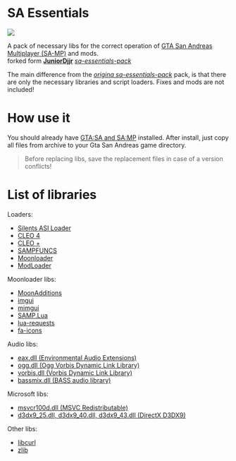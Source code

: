 # SA Essentials

[![](http://2.bp.blogspot.com/-2AbYdYjMd6E/XUvARUn_cwI/AAAAAAAAWIg/ZmsS618bOjI7EykQGwcjLOLoG8mvWjVIACK4BGAYYCw/s1600/gta-sa-mod-pack-essentials.png)](https://www.mixmods.com.br/2019/06/sa-essentials-pack/)

A pack of necessary libs for the correct operation of [GTA San Andreas Multiplayer (SA-MP)](https://sampwiki.blast.hk/) and mods.  
forked form [**JuniorDjjr**](https://github.com/JuniorDjjr) [*sa-essentials-pack*](https://www.mixmods.com.br/2019/06/sa-essentials-pack/)  

The main difference from the [*origina sa-essentials-pack*](https://www.mixmods.com.br/2019/06/sa-essentials-pack/) pack, is that there are only the necessary libraries and script loaders. Fixes and mods are not included! 

# How use it 

You should already have [GTA:SA and SA:MP](https://www.sa-mp.mp/downloads/) installed.
After install, just copy all files from archive to your Gta San Andreas game directory.

> Before replacing libs, save the replacement files in case of a version conflicts!

# List of libraries

Loaders:
- [Silents ASI Loader](http://www.gtagarage.com/mods/show.php?id=21709)
- [CLEO 4](http://cleo.li/download.html)
- [CLEO +](https://www.mixmods.com.br/2023/10/cleoplus/)
- [SAMPFUNCS](https://www.blast.hk/threads/17/)
- [Moonloader](https://gtaforums.com/topic/890987-moonloader/)
- [ModLoader](https://gtaforums.com/topic/669520-mod-loader/)

Moonloader libs:
- [MoonAdditions](https://github.com/THE-FYP/MoonAdditions)
- [imgui](https://github.com/ocornut/imgui)
- [mimgui](https://github.com/THE-FYP/mimgui)
- [SAMP.Lua](https://github.com/THE-FYP/SAMP.Lua)
- [lua-requests](https://github.com/THE-FYP/lua-requests)
- [fa-icons](https://gitlab.com/THE-FYP/lua-fa-icons-4)

Audio libs:
- [eax.dll (Environmental Audio Extensions)](https://gamedev.ru/code/terms/EAX)
- [ogg.dll (Ogg Vorbis Dynamic Link Library)](https://www.rarewares.org/ogg-libraries.php)
- [vorbis.dll (Vorbis Dynamic Link Library)](https://xiph.org/vorbis/)
- [bassmix.dll (BASS audio library)](https://www.un4seen.com/)

Microsoft libs:
- [msvcr100d.dll (MSVC Redistributable)](https://answers.microsoft.com/en-us/windows/forum/all/msvcr100ddll/a1a3d052-daf1-4407-af72-dbaeb49fdbb8)
- [d3dx9_25.dll, d3dx9_40.dll, d3dx9_43.dll (DirectX D3DX9)](https://www.microsoft.com/ru-ru/download/details.aspx?id=35)

Other libs:
- [libcurl](https://curl.se/libcurl/)
- [zlib](https://zlib.net/)
